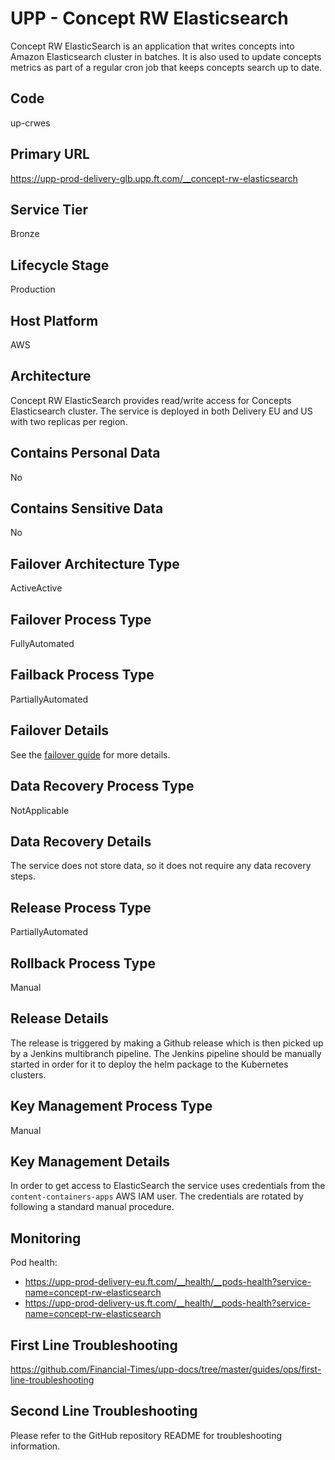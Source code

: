 <!--
    Written in the format prescribed by https://github.com/Financial-Times/runbook.md.
    Any future edits should abide by this format.
-->
# UPP - Concept RW Elasticsearch

Concept RW ElasticSearch is an application that writes concepts into Amazon Elasticsearch cluster in batches. It is also used to update concepts metrics as part of a regular cron job that keeps concepts search up to date.

## Code

up-crwes

## Primary URL

https://upp-prod-delivery-glb.upp.ft.com/__concept-rw-elasticsearch

## Service Tier

Bronze

## Lifecycle Stage

Production

## Host Platform

AWS

## Architecture

Concept RW ElasticSearch provides read/write access for Concepts Elasticsearch cluster. The service is deployed in both Delivery EU and US with two replicas per region.

## Contains Personal Data

No

## Contains Sensitive Data

No

<!-- Placeholder - remove HTML comment markers to activate
## Can Download Personal Data
Choose Yes or No

...or delete this placeholder if not applicable to this system
-->

<!-- Placeholder - remove HTML comment markers to activate
## Can Contact Individuals
Choose Yes or No

...or delete this placeholder if not applicable to this system
-->

## Failover Architecture Type

ActiveActive

## Failover Process Type

FullyAutomated

## Failback Process Type

PartiallyAutomated

## Failover Details

See the [failover guide](https://github.com/Financial-Times/upp-docs/tree/master/failover-guides/delivery-cluster) for more details.

## Data Recovery Process Type

NotApplicable

## Data Recovery Details

The service does not store data, so it does not require any data recovery steps.

## Release Process Type

PartiallyAutomated

## Rollback Process Type

Manual

## Release Details

The release is triggered by making a Github release which is then picked up by a Jenkins multibranch pipeline. The Jenkins pipeline should be manually started in order for it to deploy the helm package to the Kubernetes clusters.

<!-- Placeholder - remove HTML comment markers to activate
## Heroku Pipeline Name
Enter descriptive text satisfying the following:
This is the name of the Heroku pipeline for this system. If you don't have a pipeline, this is the name of the app in Heroku. A pipeline is a group of Heroku apps that share the same codebase where each app in a pipeline represents the different stages in a continuous delivery workflow, i.e. staging, production.

...or delete this placeholder if not applicable to this system
-->

## Key Management Process Type

Manual

## Key Management Details

In order to get access to ElasticSearch the service uses credentials from the `content-containers-apps` AWS IAM user. The credentials are rotated by following a standard manual procedure.

## Monitoring

Pod health:

*   <https://upp-prod-delivery-eu.ft.com/__health/__pods-health?service-name=concept-rw-elasticsearch>
*   <https://upp-prod-delivery-us.ft.com/__health/__pods-health?service-name=concept-rw-elasticsearch>

## First Line Troubleshooting

<https://github.com/Financial-Times/upp-docs/tree/master/guides/ops/first-line-troubleshooting>

## Second Line Troubleshooting

Please refer to the GitHub repository README for troubleshooting information.